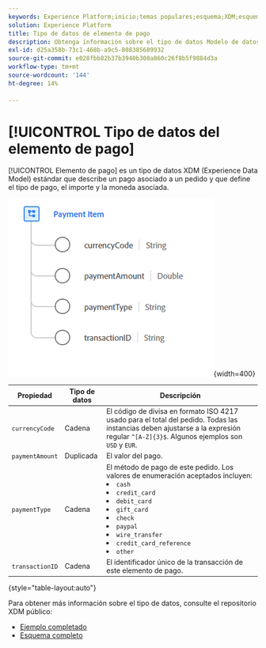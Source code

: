 ```yaml
---
keywords: Experience Platform;inicio;temas populares;esquema;XDM;esquemas;esquemas;elemento de pago;tipo de datos;tipo de datos;tipo de datos;
solution: Experience Platform
title: Tipo de datos de elemento de pago
description: Obtenga información sobre el tipo de datos Modelo de datos de experiencia (XDM) de artículo de pago.
exl-id: d25a358b-73c1-468b-a9c5-808385689932
source-git-commit: e028fbb82b37b3940b308a860c26f8b5f9884d3a
workflow-type: tm+mt
source-wordcount: '144'
ht-degree: 14%

---
```


# [!UICONTROL Tipo de datos del elemento de pago]

[!UICONTROL Elemento de pago] es un tipo de datos XDM (Experience Data Model) estándar que describe un pago asociado a un pedido y que define el tipo de pago, el importe y la moneda asociada.

![imagen de elemento de pago](../images/data-types/payment-item.PNG){width=400}

| Propiedad | Tipo de datos | Descripción |
| --- | --- | --- |
| `currencyCode` | Cadena | El código de divisa en formato ISO 4217 usado para el total del pedido. Todas las instancias deben ajustarse a la expresión regular `^[A-Z]{3}$`. Algunos ejemplos son `USD` y `EUR`. |
| `paymentAmount` | Duplicada | El valor del pago. |
| `paymentType` | Cadena | El método de pago de este pedido. Los valores de enumeración aceptados incluyen: <li> `cash` </li> <li> `credit_card` </li> <li> `debit_card` </li> <li> `gift_card` </li> <li> `check` </li> <li> `paypal` </li> <li> `wire_transfer` </li> <li> `credit_card_reference` </li> <li> `other` </li> |
| `transactionID` | Cadena | El identificador único de la transacción de este elemento de pago. |

{style="table-layout:auto"}

Para obtener más información sobre el tipo de datos, consulte el repositorio XDM público:

* [Ejemplo completado](https://github.com/adobe/xdm/blob/master/components/datatypes/data/paymentitem.example.1.json)
* [Esquema completo](https://github.com/adobe/xdm/blob/master/components/datatypes/data/paymentitem.schema.json)
